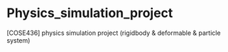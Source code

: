 # Physics_simulation_project
 [COSE436] physics simulation project (rigidbody & deformable & particle system)
